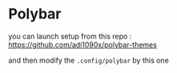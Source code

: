 # Polybar 

you can launch setup from this repo :\
https://github.com/adi1090x/polybar-themes

and then modify the `.config/polybar` by this one
